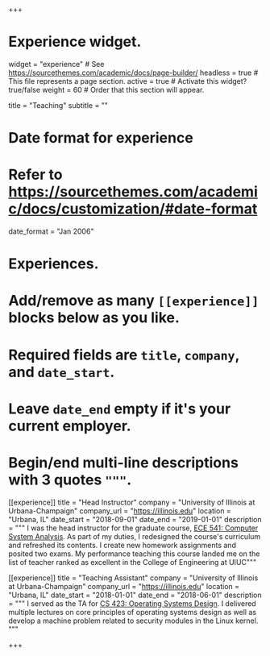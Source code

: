 +++
# Experience widget.
widget = "experience"  # See https://sourcethemes.com/academic/docs/page-builder/
headless = true  # This file represents a page section.
active = true  # Activate this widget? true/false
weight = 60  # Order that this section will appear.

title = "Teaching"
subtitle = ""

# Date format for experience
#   Refer to https://sourcethemes.com/academic/docs/customization/#date-format
date_format = "Jan 2006"

# Experiences.
#   Add/remove as many `[[experience]]` blocks below as you like.
#   Required fields are `title`, `company`, and `date_start`.
#   Leave `date_end` empty if it's your current employer.
#   Begin/end multi-line descriptions with 3 quotes `"""`.

[[experience]]
  title = "Head Instructor"
  company = "University of Illinois at Urbana-Champaign"
  company_url = "https://illinois.edu"
  location = "Urbana, IL"
  date_start = "2018-09-01"
  date_end = "2019-01-01"
  description = """
  I was the head instructor for the graduate course, [ECE 541: Computer System Analysis](https://courses.engr.illinois.edu/ece541/fa2018//). As part
    of my duties, I redesigned the course's curriculum and refreshed its contents. I create new
    homework assignments and posited two exams. My performance teaching this course landed me on the
    list of teacher ranked as excellent in the College of Engineering at UIUC"""

[[experience]]
  title = "Teaching Assistant"
  company = "University of Illinois at Urbana-Champaign"
  company_url = "https://illinois.edu"
  location = "Urbana, IL"
  date_start = "2018-01-01"
  date_end = "2018-06-01"
  description = """
  I served as the TA for [CS 423: Operating Systems
    Design](https://courses.engr.illinois.edu/cs423/sp2018/). I delivered multiple lectures on core
    principles of operating systems design as well as develop a machine problem related to security
    modules in the Linux kernel.
    """

+++
